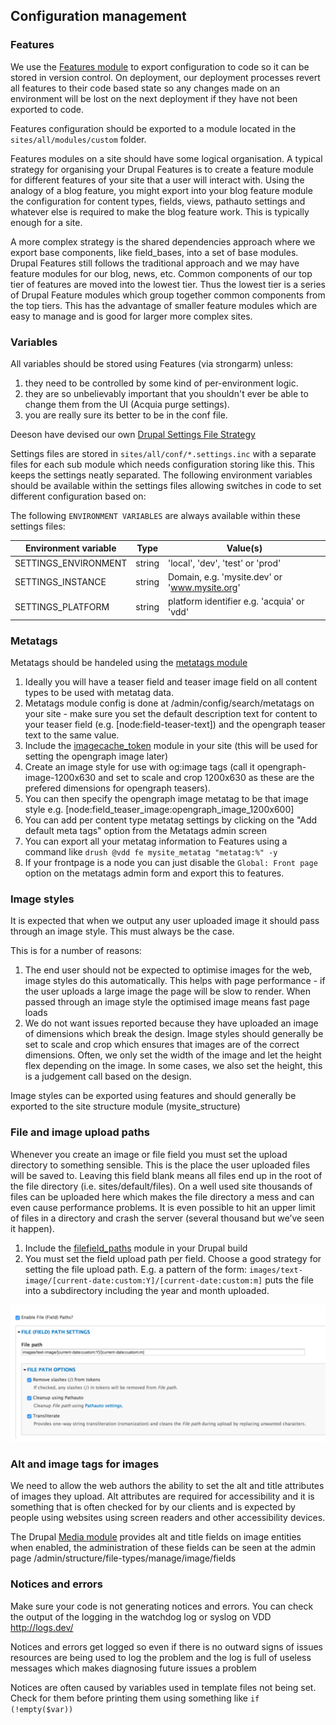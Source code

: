 ## Configuration management

### Features

We use the [Features module](https://drupal.org/project/features) to export configuration to code so it can be stored
in version control.  On deployment, our deployment processes revert all features to their code based state so any changes
made on an environment will be lost on the next deployment if they have not been exported to code.

Features configuration should be exported to a module located in the `sites/all/modules/custom` folder.

Features modules on a site should have some logical organisation. A typical strategy for organising your Drupal Features
is to create a feature module for different features of your site that a user will interact with. Using the analogy of a
blog feature, you might export into your blog feature module the configuration for content types, fields, views,
pathauto settings and whatever else is required to make the blog feature work. This is typically enough for a site.

A more complex strategy is the shared dependencies approach where we export base components, like field_bases, into a set
of base modules. Drupal Features still follows the traditional approach and we may have feature modules for our blog,
news, etc. Common components of our top tier of features are moved into the lowest tier. Thus the lowest tier is a
series of Drupal Feature modules which group together common components from the top tiers.  This has the advantage of
smaller feature modules which are easy to manage and is good for larger more complex sites.

### Variables

All variables should be stored using Features (via strongarm) unless:

1. they need to be controlled by some kind of per-environment logic.
2. they are so unbelievably important that you shouldn't ever be able to change them from the UI (Acquia purge settings).
3. you are really sure its better to be in the conf file.

Deeson have devised our own [Drupal Settings File Strategy](https://www.deeson.co.uk/labs/site-configuration-strategy-or-how-manage-your-settingsphp-files)

Settings files are stored in `sites/all/conf/*.settings.inc` with a separate files for each sub module which needs
configuration storing like this. This keeps the settings neatly separated.  The following environment variables should
be available within the settings files allowing switches in code to set different configuration based on:

The following `ENVIRONMENT VARIABLES` are always available within these settings files:

| Environment variable | Type       | Value(s)                                      |
|----------------------|------------|-----------------------------------------------|
| SETTINGS_ENVIRONMENT | string     | 'local', 'dev', 'test' or 'prod'              |
| SETTINGS_INSTANCE    | string     | Domain, e.g. 'mysite.dev' or 'www.mysite.org' |
| SETTINGS_PLATFORM    | string     | platform identifier e.g. 'acquia' or 'vdd'    |

### Metatags

Metatags should be handeled using the [metatags module](https://drupal.org/project/metatags)

1. Ideally you will have a teaser field and teaser image field on all content types to be used with metatag data.
2. Metatags module config is done at /admin/config/search/metatags on your site - make sure you set the default description text for content to your teaser field (e.g. [node:field-teaser-text]) and the opengraph teaser text to the same value.
3. Include the [imagecache_token](https://www.drupal.org/project/imagecache_token) module in your site (this will be used for setting the opengraph image later)
4. Create an image style for use with og:image tags (call it opengraph-image-1200x630 and set to scale and crop 1200x630 as these are the prefered dimensions for opengraph teasers).
5. You can then specify the opengraph image metatag to be that image style e.g. [node:field_teaser_image:opengraph_image_1200x600]
6. You can add per content type metatag settings by clicking on the "Add default meta tags" option from the Metatags admin screen
7. You can export all your metatag information to Features using a command like `drush @vdd fe mysite_metatag "metatag:%" -y`
8. If your frontpage is a node you can just disable the `Global: Front page` option on the metatags admin form and export this to features.


### Image styles

It is expected that when we output any user uploaded image it should pass through an image style. This must always be the case.

This is for a number of reasons:

1. The end user should not be expected to optimise images for the web, image styles do this automatically. This helps with page performance - if the user uploads a large image the page will be slow to render. When passed through an image style the optimised image means fast page loads
2. We do not want issues reported because they have uploaded an image of dimensions which break the design. Image styles should generally be set to scale and crop which ensures that images are of the correct dimensions. Often, we only set the width of the image and let the height flex depending on the image. In some cases, we also set the height, this is a judgement call based on the design.

Image styles can be exported using features and should generally be exported to the site structure module (mysite_structure)


### File and image upload paths

Whenever you create an image or file field you must set the upload directory to something sensible. This is the place the user uploaded files will be saved to. Leaving this field blank means all files end up in the root of the file directory (i.e. sites/default/files). On a well used site thousands of files can be uploaded here which makes the file directory a mess and can even cause performance problems. It is even possible to hit an upper limit of files in a directory and crash the server (several thousand but we’ve seen it happen).

1. Include the [filefield_paths](https://drupal.org/project/filefield_paths) module in your Drupal build
2. You must set the field upload path per field. Choose a good strategy for setting the file upload path. E.g. a pattern of the form: `images/text-image/[current-date:custom:Y]/[current-date:custom:m]` puts the file into a subdirectory including the year and month uploaded.

![Filefield paths](../images/development-filefield-paths.png "File Field Paths")

### Alt and image tags for images

We need to allow the web authors the ability to set the alt and title attributes of images they upload. Alt attributes are required for accessibility and it is something that is often checked for by our clients and is expected by people using websites using screen readers and other accessibility devices.

The Drupal [Media module](https://drupal.org/project/media) provides alt and title fields on image entities when enabled, the administration of these fields can be seen at the admin page /admin/structure/file-types/manage/image/fields

### Notices and errors

Make sure your code is not generating notices and errors. You can check the output of the logging in the watchdog log or syslog on VDD http://logs.dev/

Notices and errors get logged so even if there is no outward signs of issues resources are being used to log the problem and the log is full of useless messages which makes diagnosing future issues a problem

Notices are often caused by variables used in template files not being set. Check for them before printing them using something like `if (!empty($var))`
